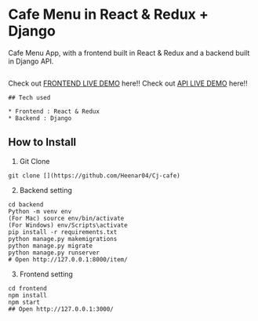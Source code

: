 # Cafe Menu in React & Redux + Django 

Cafe Menu App, with a frontend built in React & Redux and a backend built in Django API.
```
```
Check out [FRONTEND LIVE DEMO](https://cj-cafe.herokuapp.com/) here!!
Check out [API LIVE DEMO](https://cj-cafe-backend.herokuapp.com/items/) here!!
```
## Tech used

* Frontend : React & Redux
* Backend : Django
```
## How to Install
1. Git Clone
```
git clone [](https://github.com/Heenar04/Cj-cafe)
```
2. Backend setting
```
cd backend
Python -m venv env
(For Mac) source env/bin/activate
(For Windows) env/Scripts\activate
pip install -r requirements.txt
python manage.py makemigrations
python manage.py migrate
python manage.py runserver
# Open http://127.0.0.1:8000/item/
```
3. Frontend setting
```
cd frontend
npm install
npm start
## Open http://127.0.0.1:3000/

